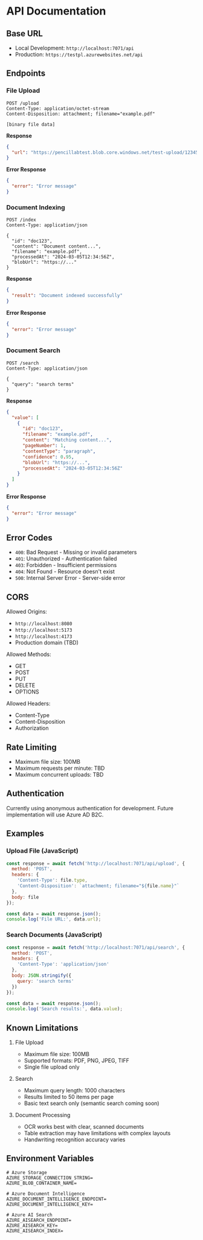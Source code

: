 # API Documentation

## Base URL
- Local Development: `http://localhost:7071/api`
- Production: `https://testpl.azurewebsites.net/api`

## Endpoints

### File Upload
```http
POST /upload
Content-Type: application/octet-stream
Content-Disposition: attachment; filename="example.pdf"

[binary file data]
```

**Response**
```json
{
  "url": "https://pencillabtest.blob.core.windows.net/test-upload/1234567890-example.pdf"
}
```

**Error Response**
```json
{
  "error": "Error message"
}
```

### Document Indexing
```http
POST /index
Content-Type: application/json

{
  "id": "doc123",
  "content": "Document content...",
  "filename": "example.pdf",
  "processedAt": "2024-03-05T12:34:56Z",
  "blobUrl": "https://..."
}
```

**Response**
```json
{
  "result": "Document indexed successfully"
}
```

**Error Response**
```json
{
  "error": "Error message"
}
```

### Document Search
```http
POST /search
Content-Type: application/json

{
  "query": "search terms"
}
```

**Response**
```json
{
  "value": [
    {
      "id": "doc123",
      "filename": "example.pdf",
      "content": "Matching content...",
      "pageNumber": 1,
      "contentType": "paragraph",
      "confidence": 0.95,
      "blobUrl": "https://...",
      "processedAt": "2024-03-05T12:34:56Z"
    }
  ]
}
```

**Error Response**
```json
{
  "error": "Error message"
}
```

## Error Codes

- `400`: Bad Request - Missing or invalid parameters
- `401`: Unauthorized - Authentication failed
- `403`: Forbidden - Insufficient permissions
- `404`: Not Found - Resource doesn't exist
- `500`: Internal Server Error - Server-side error

## CORS

Allowed Origins:
- `http://localhost:8080`
- `http://localhost:5173`
- `http://localhost:4173`
- Production domain (TBD)

Allowed Methods:
- GET
- POST
- PUT
- DELETE
- OPTIONS

Allowed Headers:
- Content-Type
- Content-Disposition
- Authorization

## Rate Limiting

- Maximum file size: 100MB
- Maximum requests per minute: TBD
- Maximum concurrent uploads: TBD

## Authentication

Currently using anonymous authentication for development.
Future implementation will use Azure AD B2C.

## Examples

### Upload File (JavaScript)
```javascript
const response = await fetch('http://localhost:7071/api/upload', {
  method: 'POST',
  headers: {
    'Content-Type': file.type,
    'Content-Disposition': `attachment; filename="${file.name}"`
  },
  body: file
});

const data = await response.json();
console.log('File URL:', data.url);
```

### Search Documents (JavaScript)
```javascript
const response = await fetch('http://localhost:7071/api/search', {
  method: 'POST',
  headers: {
    'Content-Type': 'application/json'
  },
  body: JSON.stringify({
    query: 'search terms'
  })
});

const data = await response.json();
console.log('Search results:', data.value);
```

## Known Limitations

1. File Upload
   - Maximum file size: 100MB
   - Supported formats: PDF, PNG, JPEG, TIFF
   - Single file upload only

2. Search
   - Maximum query length: 1000 characters
   - Results limited to 50 items per page
   - Basic text search only (semantic search coming soon)

3. Document Processing
   - OCR works best with clear, scanned documents
   - Table extraction may have limitations with complex layouts
   - Handwriting recognition accuracy varies 

## Environment Variables
```env
# Azure Storage
AZURE_STORAGE_CONNECTION_STRING=
AZURE_BLOB_CONTAINER_NAME=

# Azure Document Intelligence
AZURE_DOCUMENT_INTELLIGENCE_ENDPOINT=
AZURE_DOCUMENT_INTELLIGENCE_KEY=

# Azure AI Search
AZURE_AISEARCH_ENDPOINT=
AZURE_AISEARCH_KEY=
AZURE_AISEARCH_INDEX=
``` 
